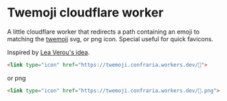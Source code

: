 # Twemoji cloudflare worker

A little cloudflare worker that redirects a path containing an emoji to matching the [twemoji]() svg, or png icon.
Special useful for quick favicons.

Inspired by [Lea Verou's idea](https://twitter.com/LeaVerou/status/1241619866475474946).

```html
<link type="icon" href="https://twemoji.confraria.workers.dev/🐧">
```

or png

```html
<link type="icon" href="https://twemoji.confraria.workers.dev/🦊.png">
```

